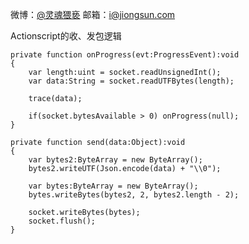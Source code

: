 微博：<a href="http://weibo.com/sunblessyou">@灵魂猥亵</a>
邮箱：i@jiongsun.com


Actionscript的收、发包逻辑

	private function onProgress(evt:ProgressEvent):void
	{
		var length:uint = socket.readUnsignedInt();
		var data:String = socket.readUTFBytes(length);
		
		trace(data);
		
		if(socket.bytesAvailable > 0) onProgress(null);
	}

	private function send(data:Object):void
	{
		var bytes2:ByteArray = new ByteArray();
		bytes2.writeUTF(Json.encode(data) + "\\0");
		
		var bytes:ByteArray = new ByteArray();
		bytes.writeBytes(bytes2, 2, bytes2.length - 2);
		
		socket.writeBytes(bytes);
		socket.flush();
	}
